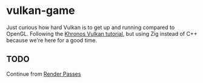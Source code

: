 # vulkan-game
Just curious how hard Vulkan is to get up and running compared to OpenGL.
Following the [Khronos Vulkan tutorial](https://docs.vulkan.org/tutorial/latest/00_Introduction.html), but using Zig instead of C++ because we're here for a good time.

## TODO
Continue from [Render Passes](https://docs.vulkan.org/tutorial/latest/03_Drawing_a_triangle/02_Graphics_pipeline_basics/03_Render_passes.html)
